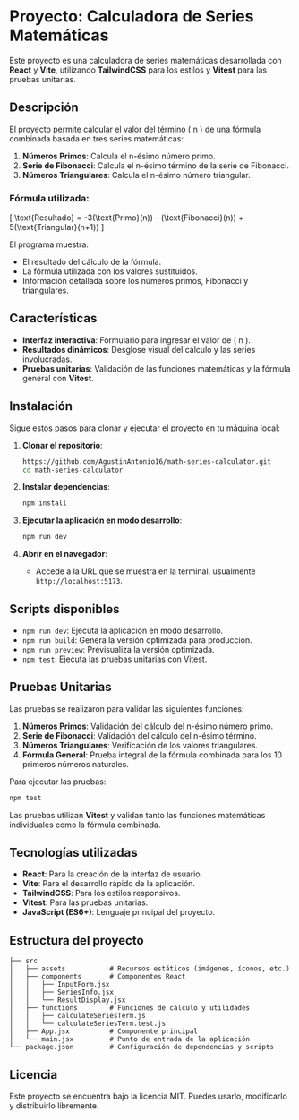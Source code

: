 # Proyecto: Calculadora de Series Matemáticas

Este proyecto es una calculadora de series matemáticas desarrollada con **React** y **Vite**, utilizando **TailwindCSS** para los estilos y **Vitest** para las pruebas unitarias.

## Descripción

El proyecto permite calcular el valor del término \( n \) de una fórmula combinada basada en tres series matemáticas:

1. **Números Primos**: Calcula el n-ésimo número primo.
2. **Serie de Fibonacci**: Calcula el n-ésimo término de la serie de Fibonacci.
3. **Números Triangulares**: Calcula el n-ésimo número triangular.

### Fórmula utilizada:
\[
\text{Resultado} = -3(\text{Primo}(n)) - (\text{Fibonacci}(n)) + 5(\text{Triangular}(n+1))
\]

El programa muestra:
- El resultado del cálculo de la fórmula.
- La fórmula utilizada con los valores sustituidos.
- Información detallada sobre los números primos, Fibonacci y triangulares.

## Características

- **Interfaz interactiva**: Formulario para ingresar el valor de \( n \).
- **Resultados dinámicos**: Desglose visual del cálculo y las series involucradas.
- **Pruebas unitarias**: Validación de las funciones matemáticas y la fórmula general con **Vitest**.

## Instalación

Sigue estos pasos para clonar y ejecutar el proyecto en tu máquina local:

1. **Clonar el repositorio**:
   ```bash
   https://github.com/AgustinAntonio16/math-series-calculator.git
   cd math-series-calculator
   ```

2. **Instalar dependencias**:
   ```bash
   npm install
   ```

3. **Ejecutar la aplicación en modo desarrollo**:
   ```bash
   npm run dev
   ```

4. **Abrir en el navegador**:
   - Accede a la URL que se muestra en la terminal, usualmente `http://localhost:5173`.

## Scripts disponibles

- `npm run dev`: Ejecuta la aplicación en modo desarrollo.
- `npm run build`: Genera la versión optimizada para producción.
- `npm run preview`: Previsualiza la versión optimizada.
- `npm test`: Ejecuta las pruebas unitarias con Vitest.

## Pruebas Unitarias

Las pruebas se realizaron para validar las siguientes funciones:

1. **Números Primos**: Validación del cálculo del n-ésimo número primo.
2. **Serie de Fibonacci**: Validación del cálculo del n-ésimo término.
3. **Números Triangulares**: Verificación de los valores triangulares.
4. **Fórmula General**: Prueba integral de la fórmula combinada para los 10 primeros números naturales.

Para ejecutar las pruebas:
```bash
npm test
```

Las pruebas utilizan **Vitest** y validan tanto las funciones matemáticas individuales como la fórmula combinada.

## Tecnologías utilizadas

- **React**: Para la creación de la interfaz de usuario.
- **Vite**: Para el desarrollo rápido de la aplicación.
- **TailwindCSS**: Para los estilos responsivos.
- **Vitest**: Para las pruebas unitarias.
- **JavaScript (ES6+)**: Lenguaje principal del proyecto.

## Estructura del proyecto

```
├── src
│   ├── assets           # Recursos estáticos (imágenes, íconos, etc.)
│   ├── components       # Componentes React
│   │   ├── InputForm.jsx
│   │   ├── SeriesInfo.jsx
│   │   └── ResultDisplay.jsx
│   ├── functions        # Funciones de cálculo y utilidades
│   │   ├── calculateSeriesTerm.js
│   │   └── calculateSeriesTerm.test.js
│   ├── App.jsx          # Componente principal
│   └── main.jsx         # Punto de entrada de la aplicación
└── package.json         # Configuración de dependencias y scripts
```

## Licencia

Este proyecto se encuentra bajo la licencia MIT. Puedes usarlo, modificarlo y distribuirlo libremente.
